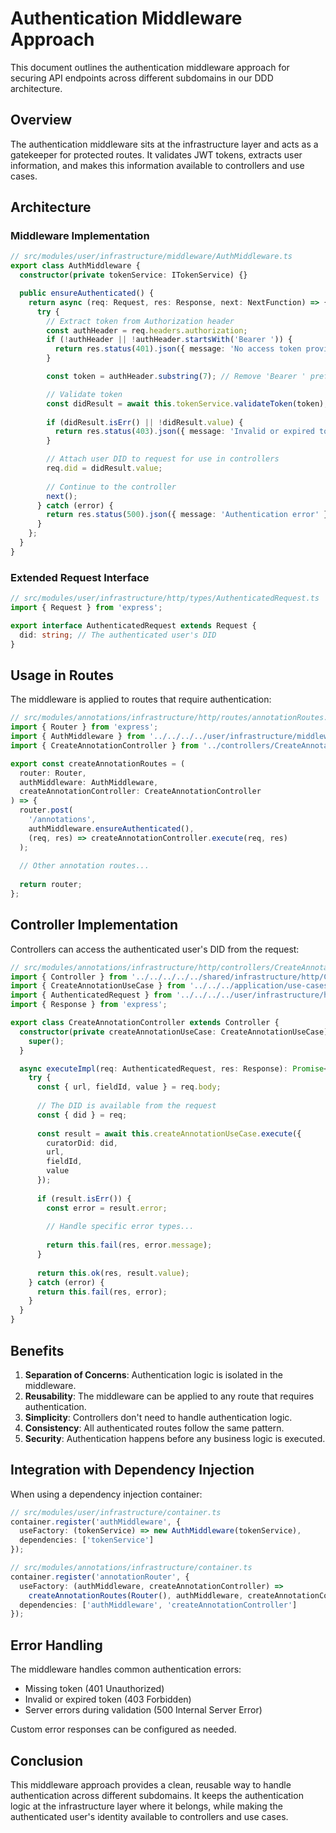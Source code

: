 # Authentication Middleware Approach

This document outlines the authentication middleware approach for securing API endpoints across different subdomains in our DDD architecture.

## Overview

The authentication middleware sits at the infrastructure layer and acts as a gatekeeper for protected routes. It validates JWT tokens, extracts user information, and makes this information available to controllers and use cases.

## Architecture

### Middleware Implementation

```typescript
// src/modules/user/infrastructure/middleware/AuthMiddleware.ts
export class AuthMiddleware {
  constructor(private tokenService: ITokenService) {}

  public ensureAuthenticated() {
    return async (req: Request, res: Response, next: NextFunction) => {
      try {
        // Extract token from Authorization header
        const authHeader = req.headers.authorization;
        if (!authHeader || !authHeader.startsWith('Bearer ')) {
          return res.status(401).json({ message: 'No access token provided' });
        }

        const token = authHeader.substring(7); // Remove 'Bearer ' prefix

        // Validate token
        const didResult = await this.tokenService.validateToken(token);
        
        if (didResult.isErr() || !didResult.value) {
          return res.status(403).json({ message: 'Invalid or expired token' });
        }

        // Attach user DID to request for use in controllers
        req.did = didResult.value;
        
        // Continue to the controller
        next();
      } catch (error) {
        return res.status(500).json({ message: 'Authentication error' });
      }
    };
  }
}
```

### Extended Request Interface

```typescript
// src/modules/user/infrastructure/http/types/AuthenticatedRequest.ts
import { Request } from 'express';

export interface AuthenticatedRequest extends Request {
  did: string; // The authenticated user's DID
}
```

## Usage in Routes

The middleware is applied to routes that require authentication:

```typescript
// src/modules/annotations/infrastructure/http/routes/annotationRoutes.ts
import { Router } from 'express';
import { AuthMiddleware } from '../../../../user/infrastructure/middleware/AuthMiddleware';
import { CreateAnnotationController } from '../controllers/CreateAnnotationController';

export const createAnnotationRoutes = (
  router: Router,
  authMiddleware: AuthMiddleware,
  createAnnotationController: CreateAnnotationController
) => {
  router.post(
    '/annotations',
    authMiddleware.ensureAuthenticated(),
    (req, res) => createAnnotationController.execute(req, res)
  );
  
  // Other annotation routes...
  
  return router;
};
```

## Controller Implementation

Controllers can access the authenticated user's DID from the request:

```typescript
// src/modules/annotations/infrastructure/http/controllers/CreateAnnotationController.ts
import { Controller } from '../../../../../shared/infrastructure/http/Controller';
import { CreateAnnotationUseCase } from '../../../application/use-cases/CreateAnnotationUseCase';
import { AuthenticatedRequest } from '../../../../user/infrastructure/http/types/AuthenticatedRequest';
import { Response } from 'express';

export class CreateAnnotationController extends Controller {
  constructor(private createAnnotationUseCase: CreateAnnotationUseCase) {
    super();
  }

  async executeImpl(req: AuthenticatedRequest, res: Response): Promise<any> {
    try {
      const { url, fieldId, value } = req.body;
      
      // The DID is available from the request
      const { did } = req;
      
      const result = await this.createAnnotationUseCase.execute({
        curatorDid: did,
        url,
        fieldId,
        value
      });
      
      if (result.isErr()) {
        const error = result.error;
        
        // Handle specific error types...
        
        return this.fail(res, error.message);
      }
      
      return this.ok(res, result.value);
    } catch (error) {
      return this.fail(res, error);
    }
  }
}
```

## Benefits

1. **Separation of Concerns**: Authentication logic is isolated in the middleware.
2. **Reusability**: The middleware can be applied to any route that requires authentication.
3. **Simplicity**: Controllers don't need to handle authentication logic.
4. **Consistency**: All authenticated routes follow the same pattern.
5. **Security**: Authentication happens before any business logic is executed.

## Integration with Dependency Injection

When using a dependency injection container:

```typescript
// src/modules/user/infrastructure/container.ts
container.register('authMiddleware', {
  useFactory: (tokenService) => new AuthMiddleware(tokenService),
  dependencies: ['tokenService']
});

// src/modules/annotations/infrastructure/container.ts
container.register('annotationRouter', {
  useFactory: (authMiddleware, createAnnotationController) => 
    createAnnotationRoutes(Router(), authMiddleware, createAnnotationController),
  dependencies: ['authMiddleware', 'createAnnotationController']
});
```

## Error Handling

The middleware handles common authentication errors:

- Missing token (401 Unauthorized)
- Invalid or expired token (403 Forbidden)
- Server errors during validation (500 Internal Server Error)

Custom error responses can be configured as needed.

## Conclusion

This middleware approach provides a clean, reusable way to handle authentication across different subdomains. It keeps the authentication logic at the infrastructure layer where it belongs, while making the authenticated user's identity available to controllers and use cases.
